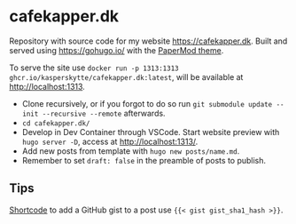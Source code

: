 # cafekapper.dk

Repository with source code for my website https://cafekapper.dk. Built and served using <https://gohugo.io/> with the [PaperMod theme](https://github.com/adityatelange/hugo-PaperMod/).

To serve the site use `docker run -p 1313:1313 ghcr.io/kasperskytte/cafekapper.dk:latest`, will be available at <http://localhost:1313>.

- Clone recursively, or if you forgot to do so run `git submodule update --init --recursive --remote` afterwards.
- `cd cafekapper.dk/`
- Develop in Dev Container through VSCode. Start website preview with `hugo server -D`, access at <http://localhost:1313/>.
- Add new posts from template with `hugo new posts/name.md`.
- Remember to set `draft: false` in the preamble of posts to publish.

## Tips
[Shortcode](cafekapper.dk/layouts/shortcodes/gist.html) to add a GitHub gist to a post use `{{< gist gist_sha1_hash >}}`.
